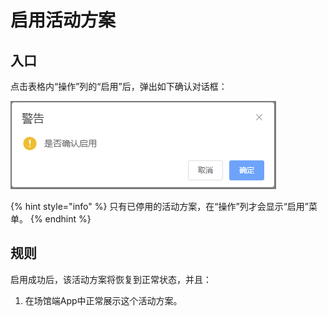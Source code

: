 # 启用活动方案

## 入口

点击表格内“操作”列的“启用”后，弹出如下确认对话框：

![启用活动方案对话框](<../../../.gitbook/assets/image (12).png>)

{% hint style="info" %}
只有已停用的活动方案，在“操作”列才会显示“启用”菜单。
{% endhint %}

## 规则

启用成功后，该活动方案将恢复到正常状态，并且：

1. 在场馆端App中正常展示这个活动方案。
